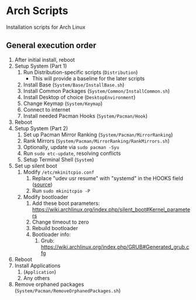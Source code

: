 # Arch Scripts
Installation scripts for Arch Linux

## General execution order
1. After initial install, reboot
2. Setup System (Part 1)
    1. Run Distribution-specific scripts (`Distribution`)
        * This will provide a baseline for the later scripts
    2. Install Base (`System/Base/InstallBase.sh`)
    3. Install Common Packages (`System/Common/InstallCommon.sh`)
    4. Install Desktop of choice (`DesktopEnvironment`)
    5. Change Keymap (`System/Keymap`)
    6. Connect to internet
    7. Install needed Pacman Hooks (`System/Pacman/Hook`)
4. Reboot
5. Setup System (Part 2)
    1. Set up Pacman Mirror Ranking (`System/Pacman/MirrorRanking`)
    2. Rank Mirrors (`System/Pacman/MirrorRanking/RankMirrors.sh`)
    3. Optionally, update via `sudo pacman -Syu`
    4. Run `sudo etc-update`, resolving conflicts
    5. Setup Terminal Shell (`System`)
6. Set up silent boot
    1. Modify `/etc/mkinitcpio.conf`
        1. Replace "udev usr resume" with "systemd" in the HOOKS field ([source](https://wiki.archlinux.org/index.php/mkinitcpio#Common_hooks))
        2. Run `sudo mkinitcpio -P`
    2. Modify bootloader
        1. Add these boot parameters: https://wiki.archlinux.org/index.php/silent_boot#Kernel_parameters
        2. Change timeout to zero
        3. Rebuild bootloader
        4. Bootloader info:
            1. Grub: https://wiki.archlinux.org/index.php/GRUB#Generated_grub.cfg
7. Reboot
8. Install Applications
    1. (`Application`)
    2. Any others
9. Remove orphaned packages (`System/Pacman/RemoveOrphanedPackages.sh`)
